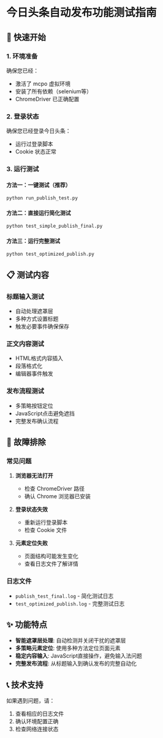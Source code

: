 # 今日头条自动发布功能测试指南

## 🚀 快速开始

### 1. 环境准备
确保您已经：
- 激活了 mcpo 虚拟环境
- 安装了所有依赖（selenium等）
- ChromeDriver 已正确配置

### 2. 登录状态
确保您已经登录今日头条：
- 运行过登录脚本
- Cookie 状态正常

### 3. 运行测试

#### 方法一：一键测试（推荐）
```bash
python run_publish_test.py
```

#### 方法二：直接运行简化测试
```bash
python test_simple_publish_final.py
```

#### 方法三：运行完整测试
```bash
python test_optimized_publish.py
```

## 📋 测试内容

### 标题输入测试
- 自动处理遮罩层
- 多种方式设置标题
- 触发必要事件确保保存

### 正文内容测试
- HTML格式内容插入
- 段落格式化
- 编辑器事件触发

### 发布流程测试
- 多策略按钮定位
- JavaScript点击避免遮挡
- 完整发布确认流程

## 🔧 故障排除

### 常见问题
1. **浏览器无法打开**
   - 检查 ChromeDriver 路径
   - 确认 Chrome 浏览器已安装

2. **登录状态失效**
   - 重新运行登录脚本
   - 检查 Cookie 文件

3. **元素定位失败**
   - 页面结构可能发生变化
   - 查看日志文件了解详情

### 日志文件
- `publish_test_final.log` - 简化测试日志
- `test_optimized_publish.log` - 完整测试日志

## ✨ 功能特点

- **智能遮罩层处理**: 自动检测并关闭干扰的遮罩层
- **多策略元素定位**: 使用多种方法定位页面元素
- **稳定内容输入**: JavaScript直接操作，避免输入法问题
- **完整发布流程**: 从标题输入到确认发布的完整自动化

## 📞 技术支持

如果遇到问题，请：
1. 查看相应的日志文件
2. 确认环境配置正确
3. 检查网络连接状态